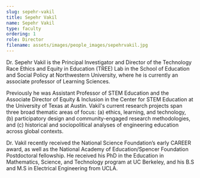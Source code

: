 ```yaml
---
slug: sepehr-vakil
title: Sepehr Vakil
name: Sepehr Vakil
type: faculty
ordering: 1
role: Director
filename: assets/images/people_images/sepehrvakil.jpg
---
```

Dr. Sepehr Vakil is the Principal Investigator and Director of the Technology Race Ethics and Equity in Education (TREE) Lab in the School of Education and Social Policy at Northwestern University, where he is currently an associate professor of Learning Sciences. 

Previously he was Assistant Professor of STEM Education and the Associate Director of Equity & Inclusion in the Center for STEM Education at the University of Texas at Austin. Vakil's current research projects span three broad thematic areas of focus: (a) ethics, learning, and technology, (b) participatory design and community-engaged research methodologies, and (c) historical and sociopolitical analyses of engineering education across global contexts. 

Dr. Vakil recently received the National Science Foundation’s early CAREER award, as well as the National Academy of Education/Spencer Foundation Postdoctoral fellowship. He received his PhD in the Education in Mathematics, Science, and Technology program at UC Berkeley, and his B.S and M.S in Electrical Engineering from UCLA.
